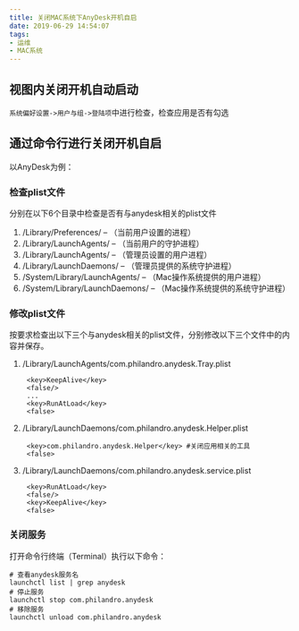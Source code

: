 ```yaml
---
title: 关闭MAC系统下AnyDesk开机自启
date: 2019-06-29 14:54:07
tags:
- 运维
- MAC系统
---
```

## 视图内关闭开机自动启动
`系统偏好设置->用户与组->登陆项`中进行检查，检查应用是否有勾选

## 通过命令行进行关闭开机自启
以AnyDesk为例：

### 检查plist文件
分别在以下6个目录中检查是否有与anydesk相关的plist文件
1. /Library/Preferences/  – （当前用户设置的进程）
2. /Library/LaunchAgents/  – （当前用户的守护进程）
3. /Library/LaunchAgents/  – （管理员设置的用户进程）
4. /Library/LaunchDaemons/  – （管理员提供的系统守护进程）
5. /System/Library/LaunchAgents/ – （Mac操作系统提供的用户进程）
6. /System/Library/LaunchDaemons/   – （Mac操作系统提供的系统守护进程）

### 修改plist文件
按要求检查出以下三个与anydesk相关的plist文件，分别修改以下三个文件中的内容并保存。
1. /Library/LaunchAgents/com.philandro.anydesk.Tray.plist

        <key>KeepAlive</key>
        <false/>
        ...
        <key>RunAtLoad</key>
        <false>


2. /Library/LaunchDaemons/com.philandro.anydesk.Helper.plist

        <key>com.philandro.anydesk.Helper</key> #关闭应用相关的工具
        <false>

3. /Library/LaunchDaemons/com.philandro.anydesk.service.plist

        <key>RunAtLoad</key>
        <false/>
        <key>KeepAlive</key>
        <false>

### 关闭服务
打开命令行终端（Terminal）执行以下命令：

    # 查看anydesk服务名
    launchctl list | grep anydesk
    # 停止服务
    launchctl stop com.philandro.anydesk
    # 移除服务
    launchctl unload com.philandro.anydesk